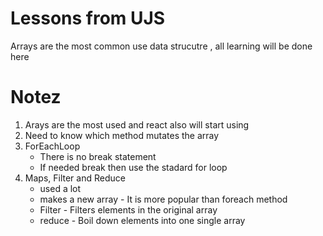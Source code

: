 # Lessons from UJS

Arrays are the most common use data strucutre , all learning will be done here

# Notez

1. Arays are the most used and react also will start using
2. Need to know which method mutates the array
3. ForEachLoop
   - There is no break statement
   - If needed break then use the stadard for loop
4. Maps, Filter and Reduce
   - used a lot
   - makes a new array - It is more popular than foreach method
   - Filter - Filters elements in the original array
   - reduce - Boil down elements into one single array

